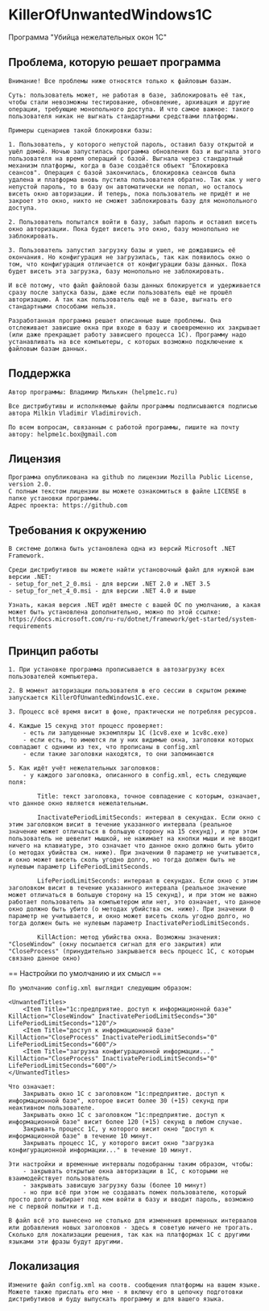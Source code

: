 # KillerOfUnwantedWindows1C #
Программа "Убийца нежелательных окон 1С"

## Проблема, которую решает программа

    Внимание! Все проблемы ниже относятся только к файловым базам.

    Суть: пользователь может, не работая в базе, заблокировать её так, чтобы стали невозможны тестирование, обновление, архивация и другие операции, требующие монопольного доступа. И что самое важное: такого пользователя никак не выгнать стандартными средствами платформы.

    Примеры сценариев такой блокировки базы:

    1. Пользователь, у которого непустой пароль, оставил базу открытой и ушёл домой. Ночью запустилась программа обновления баз и выгнала этого пользователя на время операций с базой. Выгнала через стандартный механизм платформы, когда в базе создаётся объект "Блокировка сеансов". Операция с базой закончилась, блокировка сеансов была удалена и платформа вновь пустила пользователя обратно. Так как у него непустой пароль, то в базу он автоматически не попал, но осталось висеть окно авторизации. И теперь, пока пользователь не придёт и не закроет это окно, никто не сможет заблокировать базу для монопольного доступа.

    2. Пользователь попытался войти в базу, забыл пароль и оставил висеть окно авторизации. Пока будет висеть это окно, базу монопольно не заблокировать.

    3. Пользователь запустил загрузку базы и ушел, не дождавшись её окончания. Но конфигурация не загрузилась, так как появилось окно о том, что конфигурация отличается от конфигурации базы данных. Пока будет висеть эта загрузка, базу монопольно не заблокировать.

    И всё потому, что файл файловой базы данных блокируется и удерживается сразу после запуска базы, даже если пользователь ещё не прошёл авторизацию. А так как пользователь ещё не в базе, выгнать его стандартными способами нельзя.
            
    Разработанная программа решает описанные выше проблемы. Она отслеживает зависшие окна при входе в базу и своевременно их закрывает (или даже прекращает работу зависшего процесса 1С). Программу надо устанавливать на все компьютеры, с которых возможно подключение к файловым базам данных.

## Поддержка

    Автор программы: Владимир Милькин (helpme1c.ru)

    Все дистрибутивы и исполняемые файлы программы подписываются подписью автора Milkin Vladimir Vladimirovich.

    По всем вопросам, связанным с работой программы, пишите на почту автору: helpme1c.box@gmail.com

## Лицензия

    Программа опубликована на github по лицензии Mozilla Public License, version 2.0.
    С полным текстом лицензии вы можете ознакомиться в файле LICENSE в папке установки программы.
    Адрес проекта: https://github.com

## Требования к окружению

    В системе должна быть установлена одна из версий Microsoft .NET Framework.

    Среди дистрибутивов вы можете найти установочный файл для нужной вам версии .NET:    
    - setup_for_net_2_0.msi - для версии .NET 2.0 и .NET 3.5
    - setup_for_net_4_0.msi - для версии .NET 4.0 и выше

    Узнать, какая версия .NET идёт вместе с вашей ОС по умолчанию, а какая может быть установлена дополнительно, можно по этой ссылке: https://docs.microsoft.com/ru-ru/dotnet/framework/get-started/system-requirements

## Принцип работы

    1. При установке программа прописывается в автозагрузку всех пользователей компьютера.

    2. В момент авторизации пользователя в его сессии в скрытом режиме запускается KillerOfUnwantedWindows1C.exe.

    3. Процесс всё время висит в фоне, практически не потребляя ресурсов.

    4. Каждые 15 секунд этот процесс проверяет:
        - есть ли запущенные экземпляры 1С (1cv8.exe и 1cv8c.exe)
        - если есть, то имеются ли у них видимые окна, заголовки которых совпадают с одними из тех, что прописаны в config.xml
        - если такие заголовки находятся, то они запоминаются

    5. Как идёт учёт нежелательных заголовков:
        - у каждого заголовка, описанного в config.xml, есть следующие поля:

            Title: текст заголовка, точное совпадение с которым, означает, что данное окно является нежелательным.
            
            InactivatePeriodLimitSeconds: интервал в секундах. Если окно с этим заголовком висит в течение указанного интервала (реальное значение может отличаться в большую сторону на 15 секунд), и при этом пользователь не шевелит мышкой, не нажимает на кнопки мыши и не вводит ничего на клавиатуре, это означает что данное окно должно быть убито (о методах убийства см. ниже). При значении 0 параметр не учитывается, и окно может висеть сколь угодно долго, но тогда должен быть не нулевым параметр LifePeriodLimitSeconds.

            LifePeriodLimitSeconds: интервал в секундах. Если окно с этим заголовком висит в течение указанного интервала (реальное значение может отличаться в большую сторону на 15 секунд), и при этом не важно работает пользователь за компьютером или нет, это означает, что данное окно должно быть убито (о методах убийства см. ниже). При значении 0 параметр не учитывается, и окно может висеть сколь угодно долго, но тогда должен быть не нулевым параметр InactivatePeriodLimitSeconds.
            
            KillAction: метод убийства окна. Возможны значения: "CloseWindow" (окну посылается сигнал для его закрытия) или "CloseProcess" (принудительно закрывается весь процесс 1С, с которым связано данное окно)

== Настройки по умолчанию и их смысл ==

    По умолчанию config.xml выглядит следующим образом:

    <UnwantedTitles>
        <Item Title="1с:предприятие. доступ к информационной базе" KillAction="CloseWindow" InactivatePeriodLimitSeconds="30" LifePeriodLimitSeconds="120"/>
        <Item Title="доступ к информационной базе" KillAction="CloseProcess" InactivatePeriodLimitSeconds="0" LifePeriodLimitSeconds="600"/>
        <Item Title="загрузка конфигурационной информации..." KillAction="CloseProcess" InactivatePeriodLimitSeconds="0" LifePeriodLimitSeconds="600"/>
    </UnwantedTitles>

    Что означает:
        Закрывать окно 1С с заголовком "1с:предприятие. доступ к информационной базе", которое висит более 30 (+15) секунд при неактивном пользователе.
        Закрывать окно 1С с заголовком "1с:предприятие. доступ к информационной базе" висит более 120 (+15) секунд в любом случае.
        Закрывать процесс 1С, у которого висит окно "доступ к информационной базе" в течение 10 минут.
        Закрывать процесс 1С, у которого висит окно "загрузка конфигурационной информации..." в течение 10 минут.

    Эти настройки и временные интервалы подобранны таким образом, чтобы:
        - закрывать открытые окна авторизации в 1С, с которыми не взаимодействует пользователь
        - закрывать зависшую загрузку базы (более 10 минут)
        - но при всё при этом не создавать помех пользователю, который просто долго выбирает под кем войти в базу и вводит пароль, возможно не с первой попытки и т.д.

    В файл всё это вынесено не столько для изменения временных интервалов или добавления новых заголовков - здесь я советую ничего не трогать. Сколько для локализации решения, так как на платформах 1С с другими языками эти фразы будут другими.

## Локализация

    Измените файл config.xml на соотв. сообщения платформы на вашем языке. Можете также прислать его мне - я включу его в цепочку подготовки дистрибутивов и буду выпускать программу и для вашего языка.
